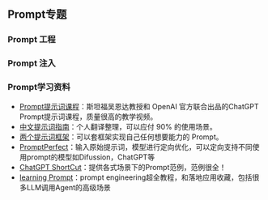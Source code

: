## Prompt专题



### Prompt 工程

### Prompt 注入

### Prompt学习资料
- [Prompt提示词课程](https://www.bilibili.com/video/BV1Bo4y1A7FU)：斯坦福吴恩达教授和 OpenAI 官方联合出品的ChatGPT Prompt提示词课程，质量很高的教学视频。
- [中文提示词指南](../ref/prompt.md)：个人翻译整理，可以应付 90% 的使用场景。
- [两个提示词框架](https://www.zhihu.com/question/570765297/answer/2977526744)：可以套框架实现自己任何想要能力的 Prompt。
- [PromptPerfect](https://promptperfect.jinaai.cn/)：输入原始提示词，模型进行定向优化，可以定向支持不同使用prompt的模型如Difussion，ChatGPT等
- [ChatGPT ShortCut](https://newzone.top/chatgpt/)：提供各式场景下的Prompt范例，范例很全！
- [learning Prompt](https://learnprompting.org/)：prompt engineering超全教程，和落地应用收藏，包括很多LLM调用Agent的高级场景 
